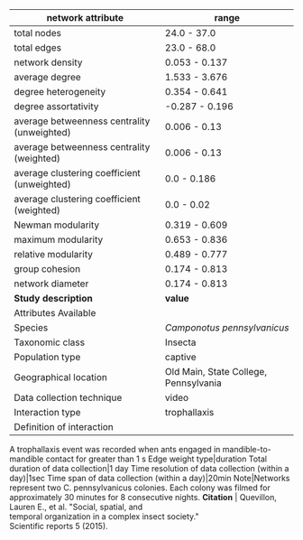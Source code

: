 network attribute|range
---|---
total nodes|24.0 - 37.0
total edges|23.0 - 68.0
network density|0.053 - 0.137
average degree|1.533 - 3.676
degree heterogeneity|0.354 - 0.641
degree assortativity|-0.287 - 0.196
average betweenness centrality (unweighted)|0.006 - 0.13
average betweenness centrality (weighted)|0.006 - 0.13
average clustering coefficient (unweighted)|0.0 - 0.186
average clustering coefficient (weighted)|0.0 - 0.02
Newman modularity|0.319 - 0.609
maximum modularity|0.653 - 0.836
relative modularity|0.489 - 0.777
group cohesion|0.174 - 0.813
network diameter|0.174 - 0.813
**Study description**|**value**
Attributes Available|
Species|*Camponotus pennsylvanicus*
Taxonomic class|Insecta
Population type|captive
Geographical location|Old Main, State College, Pennsylvania
Data collection technique|video
Interaction type|trophallaxis
Definition of interaction|A trophallaxis event was recorded when ants engaged in mandible-to-mandible contact for greater than 1 s
Edge weight type|duration
Total duration of data collection|1 day
Time resolution of data collection (within a day)|1sec
Time span of data collection (within a day)|20min
Note|Networks represent two C. pennsylvanicus colonies. Each colony was filmed for approximately 30 minutes for 8 consecutive nights.
**Citation** | Quevillon, Lauren E., et al. "Social, spatial, and <br> temporal organization in a complex insect society." <br> Scientific reports 5 (2015).